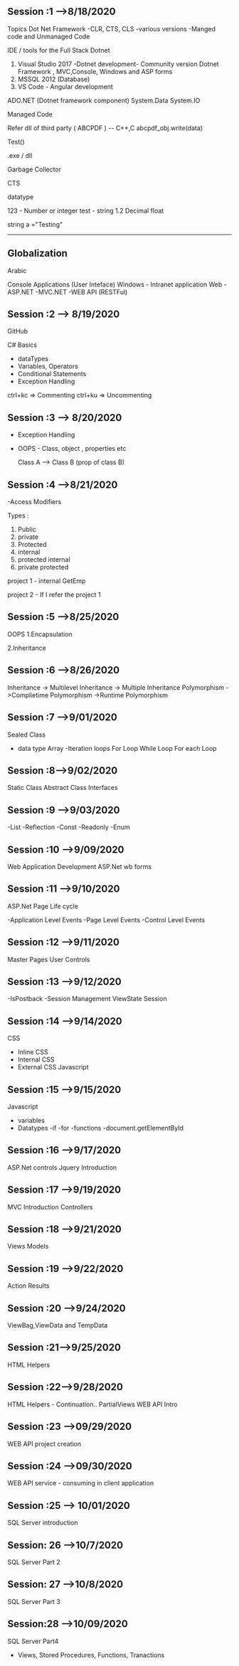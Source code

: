 Session :1 -->8/18/2020
-----------------



Topics 
Dot Net Framework 
	-CLR, CTS, CLS
	-various versions
	-Manged code and Unmanaged Code

IDE / tools for the Full Stack Dotnet


1. Visual Studio 2017 -Dotnet development- Community version
	Dotnet Framework , MVC,Console, Windows and ASP forms
2. MSSQL 2012 (Database)
3. VS Code - Angular development


ADO.NET (Dotnet framework component)
System.Data
System.IO

Managed Code 


Refer dll of third party ( ABCPDF ) -- C++,C
 abcpdf_obj.write(data)
 
 Test()
 
 
 .exe / dll
 
 Garbage Collector
 
  
 CTS
 
 datatype 
 
 123 - Number or integer
 test - string 
 1.2 Decimal float
 
 string a ="Testing"
 
 
 -------------------
 
 Globalization 
 ----
 Arabic 
 
 Console Applications (User Inteface) 
 Windows - Intranet application 
 Web 
 -ASP.NET
 -MVC.NET
 -WEB API (RESTFul)
 
 
 
Session :2 --> 8/19/2020
 -----------
 
 GitHub 
 
 C# Basics
 - dataTypes
 - Variables, Operators
 - Conditional Statements
 - Exception Handling
 
 ctrl+kc => Commenting
 ctrl+ku => Uncommenting
 
 
 
Session :3 --> 8/20/2020
 ------------
 
 - Exception Handling
 
 - OOPS -
	Class, object , properties etc
	
	
	
	Class A --> Class B (prop of class B)
	
	
 
 Session :4 -->8/21/2020
 ----------
-Access Modifiers

Types :

1. Public 
2. private 
3. Protected
4. internal
5. protected internal 
6. private protected
 
 
 project 1 - internal GetEmp 
 
 project 2  - If I refer the project 1 


Session :5 -->8/25/2020
---------
OOPS
1.Encapsulation
	
2.Inheritance

Session :6 -->8/26/2020
--------
Inheritance 
	-> Multilevel Inheritance
	-> Multiple Inheritance
Polymorphism
	->Complietime Polymorphism
	->Runtime Polymorphism

Session :7 -->9/01/2020
---------
Sealed Class

- data type 
	Array
-Iteration loops 
	For Loop
	While Loop
	For each Loop

Session :8-->9/02/2020
----------
Static Class
Abstract Class
Interfaces

Session :9 -->9/03/2020
-----------
-List
-Reflection
-Const
-Readonly
-Enum

Session :10 -->9/09/2020
-----------
Web Application Development
ASP.Net wb forms 

Session :11 -->9/10/2020
-----

ASP.Net Page Life cycle

-Application Level Events 
-Page Level Events
-Control Level Events

Session :12 -->9/11/2020
----------------------
Master Pages
User Controls

Session :13 -->9/12/2020
------------------------
-IsPostback
-Session Management
   ViewState
   Session 

Session :14 -->9/14/2020
------------------------
CSS
 - Inline CSS
 - Internal CSS
 - External CSS
Javascript


Session :15 -->9/15/2020
------------------------
Javascript 
 - variables
 - Datatypes
 -if
 -for
 -functions
 -document.getElementById

Session :16 -->9/17/2020
------------------------
ASP.Net controls
Jquery Introduction

Session :17 -->9/19/2020
-------------------------
MVC Introduction
Controllers

Session :18 -->9/21/2020
--------------------------
Views
Models

Session :19 -->9/22/2020
--------------------------
Action Results

Session :20 -->9/24/2020
--------------------------
ViewBag,ViewData and TempData

Session :21-->9/25/2020
-------------------------
HTML Helpers

Session :22-->9/28/2020
-------------------------
HTML Helpers - Continuation..
PartialViews
WEB API Intro

Session :23 -->09/29/2020
-------------------------
WEB API project creation
 
Session :24 -->09/30/2020
-------------------------
WEB API service - consuming in client application

Session :25 --> 10/01/2020
---------------------------
SQL Server introduction

Session: 26 -->10/7/2020
------------------------
SQL Server Part 2 

Session: 27 -->10/8/2020
------------------------
SQL Server Part 3

Session:28 -->10/09/2020
-------------------------
SQL Server Part4 
 - Views, Stored Procedures, Functions, Tranactions

 
 
 
 
 
 
 
 
 
 
 
 
 
 
 
 
 
 
 
 
 
 
 
 
 
 
 
 
 
 
 
 
 
 
 
 
 
 
 
 
 
 
 
 
 
 

